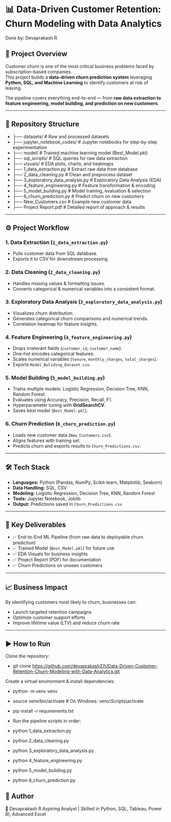# 📊 Data-Driven Customer Retention: Churn Modeling with Data Analytics  
Done by: Devaprakash R
## 📌 Project Overview  
Customer churn is one of the most critical business problems faced by subscription-based companies.  
This project builds a **data-driven churn prediction system** leveraging **Python, SQL, and Machine Learning** to identify customers at risk of leaving.  

The pipeline covers everything end-to-end — from **raw data extraction to feature engineering, model building, and prediction on new customers**.  

---

## 📂 Repository Structure  
- ├── datasets/ # Raw and processed datasets
- ├── jupyter_notebook_codes/ # Jupyter notebooks for step-by-step experimentation
- ├── model/ # Trained machine learning model (Best_Model.pkl)
- ├── sql_scripts/ # SQL queries for raw data extraction
- ├── visuals/ # EDA plots, charts, and heatmaps
- ├── 1_data_extraction.py # Extract raw data from database
- ├── 2_data_cleaning.py # Clean and preprocess dataset
- ├── 3_exploratory_data_analysis.py # Exploratory Data Analysis (EDA)
- ├── 4_feature_engineering.py # Feature transformation & encoding
- ├── 5_model_building.py # Model training, evaluation & selection
- ├── 6_churn_prediction.py # Predict churn on new customers
- ├── New_Customers.csv # Example new customer data
- ├── Project Report.pdf # Detailed report of approach & results


---

## ⚙️ Project Workflow  

### 1. Data Extraction (`1_data_extraction.py`)  
- Pulls customer data from SQL database.  
- Exports it to CSV for downstream processing.  

### 2. Data Cleaning (`2_data_cleaning.py`)  
- Handles missing values & formatting issues.  
- Converts categorical & numerical variables into a consistent format.  

### 3. Exploratory Data Analysis (`3_exploratory_data_analysis.py`)  
- Visualizes churn distribution.  
- Generates categorical churn comparisons and numerical trends.  
- Correlation heatmap for feature insights.  

### 4. Feature Engineering (`4_feature_engineering.py`)  
- Drops irrelevant fields (`customer_id`, `customer_name`).  
- One-hot encodes categorical features.  
- Scales numerical variables (`tenure`, `monthly_charges`, `total_charges`).  
- Exports `Model_Buliding_Dataset.csv`.  

### 5. Model Building (`5_model_building.py`)  
- Trains multiple models: Logistic Regression, Decision Tree, KNN, Random Forest.  
- Evaluates using Accuracy, Precision, Recall, F1.  
- Hyperparameter tuning with **GridSearchCV**.  
- Saves best model (`Best_Model.pkl`).  

### 6. Churn Prediction (`6_churn_prediction.py`)  
- Loads new customer data (`New_Customers.csv`).  
- Aligns features with training set.  
- Predicts churn and exports results to `Churn_Predictions.csv`.  

---

## 🛠️ Tech Stack  
- **Languages:** Python (Pandas, NumPy, Scikit-learn, Matplotlib, Seaborn)  
- **Data Handling:** SQL, CSV  
- **Modeling:** Logistic Regression, Decision Tree, KNN, Random Forest  
- **Tools:** Jupyter Notebook, Joblib  
- **Output:** Predictions saved in `Churn_Predictions.csv`  

---

## 🚀 Key Deliverables  
- ✅ End-to-End ML Pipeline (from raw data to deployable churn prediction)  
- ✅ Trained Model (`Best_Model.pkl`) for future use  
- ✅ EDA Visuals for business insights  
- ✅ Project Report (PDF) for documentation  
- ✅ Churn Predictions on unseen customers  

---

## 📈 Business Impact  
By identifying customers most likely to churn, businesses can:  
- Launch targeted retention campaigns  
- Optimize customer support efforts  
- Improve lifetime value (LTV) and reduce churn rate  

---

## ▶️ How to Run  

Clone the repository:  

- git clone https://github.com/devaprakash27r/Data-Driven-Customer-Retention-Churn-Modeling-with-Data-Analytics.git

Create a virtual environment & install dependencies:


- python -m venv venv
- source venv/bin/activate   # On Windows: venv\Scripts\activate
- pip install -r requirements.txt
- Run the pipeline scripts in order:

- python 1_data_extraction.py  
- python 2_data_cleaning.py  
- python 3_exploratory_data_analysis.py  
- python 4_feature_engineering.py  
- python 5_model_building.py  
- python 6_churn_prediction.py  

## 📜 Author
👤 Devaprakash R 
Aspiring Analyst | Skilled in Python, SQL, Tableau, Power BI, Advanced Excel